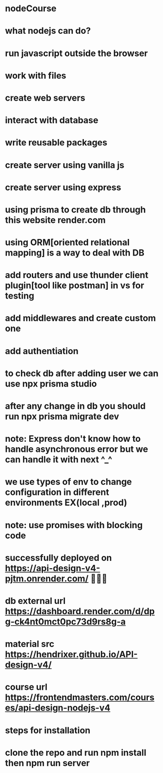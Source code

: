 # nodeCourse
# what nodejs can do?
# run javascript outside the browser
# work with files
# create web servers
# interact with database
# write reusable packages
# create server using vanilla js
# create server using express
# using prisma to create db through this website render.com
# using ORM[oriented relational mapping] is a way to deal with DB
# add routers and use thunder client plugin[tool like postman] in vs for testing
# add middlewares and create custom one
# add authentiation
# to check db after adding user we can use npx prisma studio
# after any change in db you should run npx prisma migrate dev
# note: Express don't know how to handle asynchronous error but we can handle it with next ^_^
# we use types of env to change configuration in different environments EX(local ,prod)
# note: use promises with blocking code
# successfully deployed on https://api-design-v4-pjtm.onrender.com/  🥳💃🏻


# db external url https://dashboard.render.com/d/dpg-ck4nt0mct0pc73d9rs8g-a
# material src https://hendrixer.github.io/API-design-v4/  
# course url https://frontendmasters.com/courses/api-design-nodejs-v4


# steps for installation
# clone the repo and run npm install then npm run server

